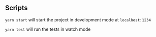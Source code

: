 ## Scripts

`yarn start` will start the project in development mode at `localhost:1234`

`yarn test` will run the tests in watch mode
